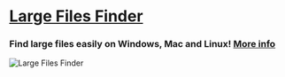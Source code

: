 # [Large Files Finder](http://qiplex.com/software/large-files-finder/)

### Find large files easily on Windows, Mac and Linux! [More info](http://qiplex.com/software/large-files-finder/)


![Large Files Finder](http://qiplex.com/img/large-files-finder-app.png)

